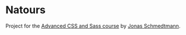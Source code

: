 # Natours

Project for the [Advanced CSS and Sass course](https://www.udemy.com/advanced-css-and-sass) by [Jonas Schmedtmann](https://github.com/jonasschmedtmann).

